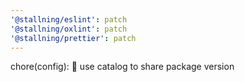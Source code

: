 ```yaml
---
'@stallning/eslint': patch
'@stallning/oxlint': patch
'@stallning/prettier': patch
---
```


chore(config): :wrench: use catalog to share package version
